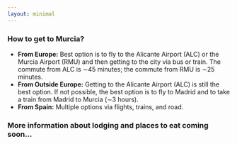 ```yaml
---
layout: minimal
---
```


### How to get to Murcia?

- **From Europe:** Best option is to fly to the Alicante Airport (ALC) or the Murcia Airport (RMU) and then getting to the city via bus or train. The commute from ALC is ∼45 minutes; the commute from RMU is ∼25 minutes.
- **From Outside Europe:** Getting to the Alicante Airport (ALC) is still the best option. If not possible, the best option is to fly to Madrid and to take a train from Madrid to Murcia (∼3 hours). 
- **From Spain:** Multiple options via flights, trains, and road.


### More information about lodging and places to eat coming soon...


